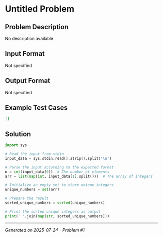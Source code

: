 # Untitled Problem

## Problem Description
No description available

## Input Format
Not specified

## Output Format
Not specified

## Example Test Cases
```json
[]
```

## Solution
```python
import sys

# Read the input from stdin
input_data = sys.stdin.read().strip().split('\n')

# Parse the input according to the expected format
n = int(input_data[0])  # The number of elements
arr = list(map(int, input_data[1].split()))  # The array of integers

# Initialize an empty set to store unique integers
unique_numbers = set(arr)

# Prepare the result
sorted_unique_numbers = sorted(unique_numbers)

# Print the sorted unique integers as output
print(' '.join(map(str, sorted_unique_numbers)))
```

---
*Generated on 2025-07-24 - Problem #1*
